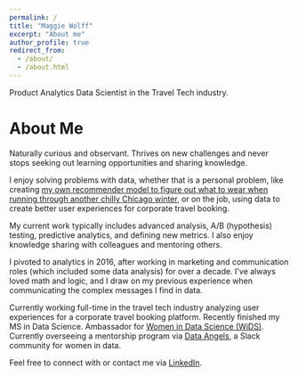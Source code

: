 ```yaml
---
permalink: /
title: "Maggie Wolff"
excerpt: "About me"
author_profile: true
redirect_from: 
  - /about/
  - /about.html
---
```


Product Analytics Data Scientist in the Travel Tech industry. 

About Me
======

Naturally curious and observant. Thrives on new challenges and never stops seeking out learning opportunities and sharing knowledge.

I enjoy solving problems with data, whether that is a personal problem, like creating [my own recommender model to figure out what to wear when running through another chilly Chicago winter](https://github.com/maggiewolff/graduate-studies/tree/main/Recipe-Recommender), or on the job, using data to create better user experiences for corporate travel booking.

My current work typically includes advanced analysis, A/B (hypothesis) testing, predictive analytics, and defining new metrics. I also enjoy knowledge sharing with colleagues and mentoring others.

I pivoted to analytics in 2016, after working in marketing and communication roles (which included some data analysis) for over a decade. I've always loved math and logic, and I draw on my previous experience when communicating the complex messages I find in data.

Currently working full-time in the travel tech industry analyzing user experiences for a corporate travel booking platform. Recently finished my MS in Data Science. Ambassador for [Women in Data Science (WiDS)](http:/www.widsconference.org). Currently overseeing a mentorship program via [Data Angels](https://twitter.com/data_angels), a Slack community for women in data.

Feel free to connect with or contact me via [LinkedIn](https://www.linkedin.com/in/magwolff). 
